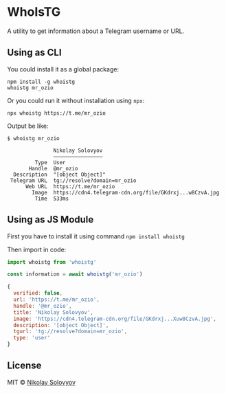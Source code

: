WhoIsTG
=======

A utility to get information about a Telegram username or URL.

Using as CLI
------------

You could install it as a global package: 

```shell
npm install -g whoistg
whoistg mr_ozio
```

Or you could run it without installation using `npx`:

```shell
npx whoistg https://t.me/mr_ozio
```

Output be like:
```
$ whoistg mr_ozio

               Nikolay Solovyov
               ————————————————
         Type  User
       Handle  @mr_ozio
  Description  "[object Object]"
 Telegram URL  tg://resolve?domain=mr_ozio
      Web URL  https://t.me/mr_ozio
        Image  https://cdn4.telegram-cdn.org/file/GKdrxj...w8CzvA.jpg
         Time  533ms
```

Using as JS Module
------------------

First you have to install it using command `npm install whoistg`

Then import in code:

```js
import whoistg from 'whoistg'

const information = await whoistg('mr_ozio')

{
  verified: false,
  url: 'https://t.me/mr_ozio',
  handle: '@mr_ozio',
  title: 'Nikolay Solovyov',
  image: 'https://cdn4.telegram-cdn.org/file/GKdrxj...Xuw8CzvA.jpg',
  description: '[object Object]',
  tgurl: 'tg://resolve?domain=mr_ozio',
  type: 'user'
}
```

License
-------
MIT © [Nikolay Solovyov](https://ozio.io)
